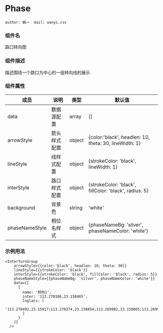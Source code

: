# Phase
```author: 婉一  mail: wanyi.css```

### 组件名
路口转向图

### 组件描述
描述围绕一个路口为中心的一组转向线的展示

### 组件属性

| 成员        | 说明        | 类型               | 默认值       |
|-------------|----------------|--------------------|--------------|
| data       | 数据源配置   | array  | []                 |
| arrowStyle | 箭头样式配置 | object | {color:'black', headlen: 10, theta: 30, lineWidth: 1} |
| lineStyle  | 线样式配置   | object | {strokeColor: 'black', lineWidth: 1} |
| interStyle | 路口样式配置 | object | {strokeColor: 'black', fillColor: 'black', radius: 5} |
| background | 背景色      | string  | 'white'               |
| phaseNameStyle | 相位名样式      | object  | {phaseNameBg: 'silver', phaseNameColor: 'white'}               |

### 示例用法
```
<InterTurnGroup 
    arrowStyle={{color:'black', headlen: 10, theta: 30}}
    lineStyle={{strokeColor: 'black'}}
    interStyle={{strokeColor: 'black', fillColor: 'black', radius: 5}}
    phaseNameStyle={{phaseNameBg: 'silver', phaseNameColor: 'white'}}
    data={[
      {
        name: '转向1',
        inter: '113.270186,23.158465',
        lnglats: [
          '113.270492,23.15917;113.270374,23.158854;113.269982,23.158065;113.269912,23.157893'
        ]
      }
    ]}
  />
```